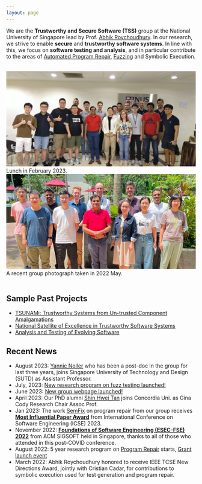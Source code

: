 ```yaml
---
layout: page
---
```


We are the <b>Trustworthy and Secure Software (TSS)</b> group at the National University of Singapore lead by Prof. <a href="https://abhikrc.com/">Abhik Roychoudhury</a>. In our research, we strive to enable **secure** and **trustworthy software systems**. In line with this, we focus on **software testing and analysis**, and in particular contribute to the areas of [Automated Program Repair](https://nus-apr.github.io), [Fuzzing](/fuzzing/) and Symbolic Execution.

<br>

<div class="row">
  <div class="col-sm">
    <img src="/images/team/lunch_feb2023.jpg" alt="Group Photo at Lunch in February 2023"/>
    	Lunch in February 2023.
  </div>
  <div class="col-sm">
    <img src="/images/team/group_may2022.jpg" alt="Group Photo in May 2022"/>
    	A recent group photograph taken in 2022 May.
  </div>
</div>

<br>

## Sample Past Projects

* <a href = "https://www.comp.nus.edu.sg/~tsunami"> TSUNAMi: Trustworthy Systems from Un-trusted Component Amalgamations</a>
* <a href = "https://www.comp.nus.edu.sg/~tss">National Satellite of Excellence in Trustworthy Software Systems</a>
* <a href ="https://www.comp.nus.edu.sg/~abhik/projects/moe10/project.html"> Analysis and Testing of Evolving Software</a>

## Recent News


* August 2023: <a href = "https://yannicnoller.github.io/">Yannic Noller</a> who has been a post-doc in the group for last three years, joins Singapore University of Technology and Design (SUTD) as Assistant Professor.
* July, 2023: <a href="fuzzing/news/#july-2023">New research program on fuzz testing launched!</a>
* June 2023: <a href="news/#june-2023">New group webpage launched!</a>
* April 2023: Our PhD alumni <a href="https://shinhwei.com">Shin Hwei Tan<a> joins Concordia Uni. as Gina Cody Research Chair Assoc Prof.
* Jan 2023: The work
  <a href= "https://abhikrc.com/pdf/ICSE13-SEMFIX.pdf"> SemFix</a> on program repair from our group receives <a href = "https://www.sigsoft.org/awards/icseMIPAward.html"><b>Most Influential Paper Award</b></a> from International Conference on Software Engineering (ICSE) 2023.
* November 2022:  <a href="https://2022.esec-fse.org/"><b>Foundations of Software Engineering (ESEC-FSE) 2022</b></a> from ACM SIGSOFT held in Singapore, thanks to all of those who attended in this post-COVID conference.
* August 2022:  5 year research program on <a href="https://nus-apr.github.io">Program Repair</a> starts, <a href = "https://nus-apr.github.io/launch-event/">Grant launch event</a>
* March 2022: Abhik Roychoudhury honored to receive IEEE TCSE New Directions Award, jointly with Cristian Cadar, for contributions to symbolic execution used for test generation and program repair.



<br>

